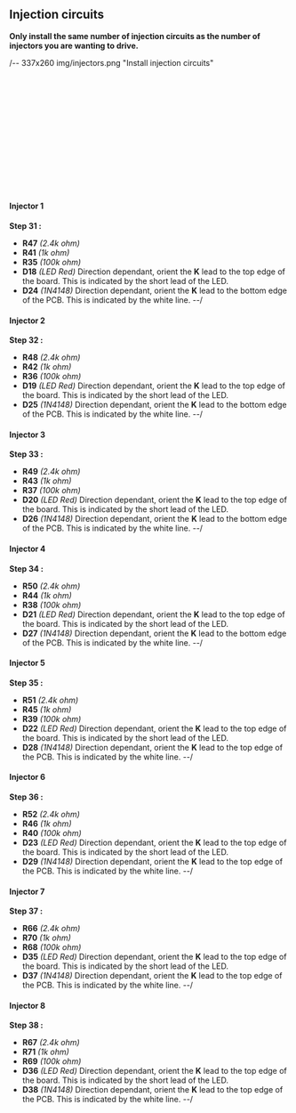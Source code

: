 ## Injection circuits

**Only install the same number of injection circuits as the number of injectors you are wanting to drive.**

/-- 337x260 img/injectors.png "Install injection circuits"
<br><br>
<br><br>
<br><br>
<br><br>
<br><br>
<br><br>
<br><br>

#### Injector 1
**Step 31 :**

- **R47**	*(2.4k ohm)*
- **R41**	*(1k ohm)*
- **R35**	*(100k ohm)*
- **D18**	*(LED Red)* Direction dependant, orient the **K** lead to the top edge of the board. This is indicated by the short lead of the LED.
- **D24**	*(1N4148)* Direction dependant, orient the **K** lead to the bottom edge of the PCB.  This is indicated by the white line.
--/

#### Injector 2
**Step 32 :**

- **R48**	*(2.4k ohm)*
- **R42**	*(1k ohm)*
- **R36**	*(100k ohm)*
- **D19**	*(LED Red)* Direction dependant, orient the **K** lead to the top edge of the board. This is indicated by the short lead of the LED.
- **D25**	*(1N4148)* Direction dependant, orient the **K** lead to the bottom edge of the PCB.  This is indicated by the white line.
--/
#### Injector 3
**Step 33 :**

- **R49**	*(2.4k ohm)*
- **R43**	*(1k ohm)*
- **R37**	*(100k ohm)*
- **D20**	*(LED Red)* Direction dependant, orient the **K** lead to the top edge of the board. This is indicated by the short lead of the LED.
- **D26**	*(1N4148)* Direction dependant, orient the **K** lead to the bottom edge of the PCB.  This is indicated by the white line.
--/

#### Injector 4
**Step 34 :**

- **R50**	*(2.4k ohm)*
- **R44**	*(1k ohm)*
- **R38**	*(100k ohm)*
- **D21**	*(LED Red)* Direction dependant, orient the **K** lead to the top edge of the board. This is indicated by the short lead of the LED.
- **D27**	*(1N4148)* Direction dependant, orient the **K** lead to the bottom edge of the PCB.  This is indicated by the white line.
--/

#### Injector 5
**Step 35 :**

- **R51**	*(2.4k ohm)*
- **R45**	*(1k ohm)*
- **R39**	*(100k ohm)*
- **D22**	*(LED Red)* Direction dependant, orient the **K** lead to the top edge of the board. This is indicated by the short lead of the LED.
- **D28**	*(1N4148)* Direction dependant, orient the **K** lead to the top edge of the PCB.  This is indicated by the white line.
--/

#### Injector 6
**Step 36 :**

- **R52**	*(2.4k ohm)*
- **R46**	*(1k ohm)*
- **R40**	*(100k ohm)*
- **D23**	*(LED Red)* Direction dependant, orient the **K** lead to the top edge of the board. This is indicated by the short lead of the LED.
- **D29**	*(1N4148)* Direction dependant, orient the **K** lead to the top edge of the PCB.  This is indicated by the white line.
--/

#### Injector 7
**Step 37 :**

- **R66**	*(2.4k ohm)*
- **R70**	*(1k ohm)*
- **R68**	*(100k ohm)*
- **D35**	*(LED Red)* Direction dependant, orient the **K** lead to the top edge of the board. This is indicated by the short lead of the LED.
- **D37**	*(1N4148)* Direction dependant, orient the **K** lead to the top edge of the PCB.  This is indicated by the white line.
--/

#### Injector 8
**Step 38 :**

- **R67**	*(2.4k ohm)*
- **R71**	*(1k ohm)*
- **R69**	*(100k ohm)*
- **D36**	*(LED Red)* Direction dependant, orient the **K** lead to the top edge of the board. This is indicated by the short lead of the LED.
- **D38**	*(1N4148)* Direction dependant, orient the **K** lead to the top edge of the PCB.  This is indicated by the white line.
--/
